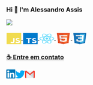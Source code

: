 



### Hi 👋 I'm Alessandro Assis 
 <div>
  <a href="https://github.com/aledev21">
  <img height="180em" src="https://github-readme-stats.vercel.app/api?username=aledev21&show_icons=true&theme=dark&include_all_commits=true&count_private=true"/>

</div>
 
 <div style="display: inline_block"><br>
    <img align="center" alt="Rafa-Js" height="30" width="40" src="https://raw.githubusercontent.com/devicons/devicon/master/icons/javascript/javascript-plain.svg">
  <img align="center" alt="Rafa-Ts" height="30" width="40" src="https://raw.githubusercontent.com/devicons/devicon/master/icons/typescript/typescript-plain.svg">
  <img align="center" alt="Rafa-React" height="30" width="40" src="https://raw.githubusercontent.com/devicons/devicon/master/icons/react/react-original.svg">
  <img align="center" alt="Rafa-HTML" height="30" width="40" src="https://raw.githubusercontent.com/devicons/devicon/master/icons/html5/html5-original.svg">
  <img align="center" alt="Rafa-CSS" height="30" width="40" src="https://raw.githubusercontent.com/devicons/devicon/master/icons/css3/css3-original.svg">
<div>
   
 ### ☕ Entre em contato
  <a href="https://in.linkedin.com/in/alessandro-a-8047a6175" target="blank">
    <img align="left" alt="aledev21 | Linkedin" width="24px" src="https://github.com/hargun79/hargun79/blob/master/Assets/Linkedin.svg" />
  </a>
  <a href="https://twitter.com/Anxjjand" target="blank">
    <img align="left" alt="aledev21 | Twitter" width="26px" src="https://github.com/hargun79/hargun79/blob/master/Assets/Twitter.svg" />
  </a>
  <a href="mailto:aledev21@gmail.com">
    <img align="left" alt="aledev21 | Gmail" width="26px" src="https://github.com/hargun79/hargun79/blob/master/Assets/Gmail.svg" />
  </a>

